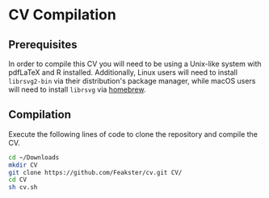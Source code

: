 # CV Compilation

## Prerequisites
In order to compile this CV you will need to be using a Unix-like system with pdfLaTeX and R installed. Additionally, Linux users will need to install `librsvg2-bin` via their distribution's package manager, while macOS users will need to install `librsvg` via [homebrew](https://brew.sh/).

## Compilation
Execute the following lines of code to clone the repository and compile the CV.

```bash
cd ~/Downloads
mkdir CV
git clone https://github.com/Feakster/cv.git CV/
cd CV
sh cv.sh
```
